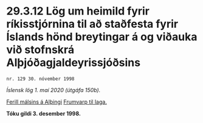 # 29.3.12 Lög um heimild fyrir ríkisstjórnina til að staðfesta fyrir Íslands hönd breytingar á og viðauka við stofnskrá Alþjóðagjaldeyrissjóðsins

`nr. 129 30. nóvember 1998`

_Íslensk lög 1. maí 2020 (útgáfa 150b)._

[Ferill málsins á Alþingi](https://www.althingi.is/thingstorf/thingmalalistar-eftir-thingum/ferill/?ltg=123&mnr=108)
[Frumvarp til laga.](https://www.althingi.is/altext/123/s/0108.html)

**Tóku gildi 3. desember 1998.**

